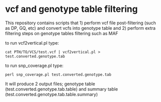 # vcf and genotype table filtering
This repository contains scripts that 1) perform vcf file post-filtering (such as DP, GQ, etc) and convert vcfs into genotype table and 2) perform extra filtering steps on genotype tables filtering such as MAF 


to run vcf2vertical.pl type:
```
cat PTH/TO/VCS/test.vcf | vcf2vertical.pl > test.converted.genotype.tab
```

to run snp_coverage.pl type:
```
perl snp_coverage.pl test.converted.genotype.tab
```

It will produce 2 output files; genotype table (test.converted.genotype.tab.table)
and summary table (test.converted.genotype.tab.table.summary)
